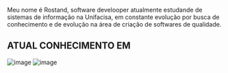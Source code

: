 Meu nome é Rostand, software develooper atualmente estudande de sistemas de informação na Unifacisa, em constante evolução por busca de conhecimento e de evolução na área de criação de softwares de qualidade.

ATUAL CONHECIMENTO EM
----------------------------
![image](https://github.com/user-attachments/assets/c6ee203d-c914-4399-9902-37bc57ffbdbe) ![image](https://github.com/user-attachments/assets/799b1f08-cd55-434f-867d-2676ee808bfc)




